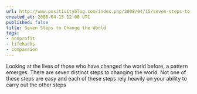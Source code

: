 ```yaml
---
url: http://www.positivityblog.com/index.php/2008/04/15/seven-steps-to-change-the-world/
created_at: 2008-04-15 12:00 UTC
published: false
title: Seven Steps to Change the World
tags:
- nonprofit
- lifehacks
- compassion
---
```


Looking at the lives of those who have changed the world before, a pattern emerges. There are seven distinct steps to changing the world. Not one of these steps are easy and each of these steps rely heavily on your ability to carry out the other steps
